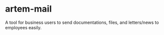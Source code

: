 # artem-mail
A tool for business users to send documentations, files, and letters/news to employees easily.
